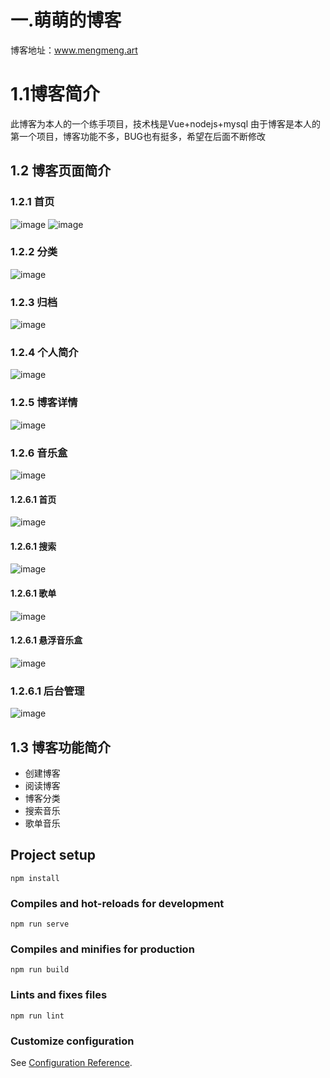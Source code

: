 # 一.萌萌的博客
博客地址：www.mengmeng.art
# 1.1博客简介
此博客为本人的一个练手项目，技术栈是Vue+nodejs+mysql
由于博客是本人的第一个项目，博客功能不多，BUG也有挺多，希望在后面不断修改
## 1.2 博客页面简介
### 1.2.1 首页
![image](https://github.com/ruanfanc/Zzm_Blog/blob/master/screenshot/QQ%E5%9B%BE%E7%89%8720220423113127.png)
![image](https://github.com/ruanfanc/Zzm_Blog/blob/master/screenshot/QQ%E5%9B%BE%E7%89%8720220423113510.png)
### 1.2.2 分类
![image](https://github.com/ruanfanc/Zzm_Blog/blob/master/screenshot/QQ%E5%9B%BE%E7%89%8720220423113514.png)
### 1.2.3 归档
![image](https://github.com/ruanfanc/Zzm_Blog/blob/master/screenshot/QQ%E5%9B%BE%E7%89%8720220423161646.png)
### 1.2.4 个人简介
![image](https://github.com/ruanfanc/Zzm_Blog/blob/master/screenshot/QQ%E5%9B%BE%E7%89%8720220423113530.png)
### 1.2.5 博客详情
![image](https://github.com/ruanfanc/Zzm_Blog/blob/master/screenshot/QQ%E5%9B%BE%E7%89%8720220423161701.png)
### 1.2.6 音乐盒
![image](https://github.com/ruanfanc/Zzm_Blog/blob/master/screenshot/QQ%E5%9B%BE%E7%89%8720220423113535.png)
#### 1.2.6.1 首页
![image](https://github.com/ruanfanc/Zzm_Blog/blob/master/screenshot/QQ%E5%9B%BE%E7%89%8720220423113538.png)
#### 1.2.6.1 搜索
![image](https://github.com/ruanfanc/Zzm_Blog/blob/master/screenshot/QQ%E5%9B%BE%E7%89%8720220423113538.png)
#### 1.2.6.1 歌单
![image](https://github.com/ruanfanc/Zzm_Blog/blob/master/screenshot/QQ%E5%9B%BE%E7%89%8720220423113540.png)
#### 1.2.6.1 悬浮音乐盒
![image](https://github.com/ruanfanc/Zzm_Blog/blob/master/screenshot/QQ%E5%9B%BE%E7%89%8720220423113542.png)
### 1.2.6.1 后台管理
![image](https://github.com/ruanfanc/Zzm_Blog/blob/master/screenshot/QQ%E5%9B%BE%E7%89%8720220423113533.png)
## 1.3 博客功能简介
* 创建博客
* 阅读博客
* 博客分类
* 搜索音乐
* 歌单音乐
## Project setup
```
npm install
```

### Compiles and hot-reloads for development
```
npm run serve
```

### Compiles and minifies for production
```
npm run build
```

### Lints and fixes files
```
npm run lint
```

### Customize configuration
See [Configuration Reference](https://cli.vuejs.org/config/).
